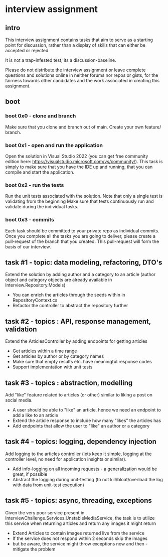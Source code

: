 # interview assignment

## intro
This interview assignment contains tasks that aim to serve as a starting point for discussion, rather than a display of skills that can either be accepted or rejected. 

It is not a trap-infested test, its a discussion-baseline.

Please do not distribute the interview assignment or leave complete questions and solutions online in neither forums nor repos or gists, for the fairness towards other candidates and the work associated in creating this assignment.

## boot 

### boot 0x0 - clone and branch
Make sure that you clone and branch out of main. Create your own feature/<your-name> branch.

### boot 0x1 - open and run the application
Open the solution in Visual Studio 2022 (you can get free community edition here: https://visualstudio.microsoft.com/vs/community/).
This task is simply to make sure that you have the IDE up and running, that you can compile and start the application.

### boot 0x2 - run the tests
Run the unit tests associated with the solution. Note that only a single test is validating from the beginning
Make sure that tests continuously run and validate during the individual tasks.

### boot 0x3 - commits
Each task should be committed to your private repo as individual commits.
Once you complete all the tasks you are going to deliver, please create a pull-request of the branch that you created. This pull-request will form the basis of our interview.

## task #1 - topic: data modeling, refactoring, DTO's
Extend the solution by adding author and a category to an article (author object and category objects are already available in Interview.Repository.Models)
- You can enrich the articles through the seeds within in RepositoryContext.cs
- Refactor the controller to abstract the repository further

## task #2 - topics : API, response management, validation
Extend the ArticlesController by adding endpoints for getting articles
- Get articles within a time range
- Get articles by author or by category names
- Make sure that empty results etc. have meaningful response codes
- Support implementation with unit tests

## task #3 -  topics : abstraction, modelling 
Add "like" feature related to articles (or other) similar to liking a post on social media.
- A user should be able to "like" an article, hence we need an endpoint to add a like to an article
- Extend the article response to include how many "likes" the articles has
- Add endpoints that allow the user to "like" an author or a category

## task #4 - topics: logging, dependency injection
Add logging to the articles controller (lets keep it simple, logging at the controller level, no need for application insights or similar). 
- Add info-logging on all incoming requests - a generalization would be great, if possible
- Abstract the logging during unit-testing (to not kill/bloat/overload the log with data from unit-test execution)

## task #5 - topics: async, threading, exceptions
Given the very poor service present in InterviewChallenge.Services.UnstableMediaService, the task is to utilize this service when returning articles and return any images it might return
- Extend Articles to contain images returned live from the service
- If the service does not respond within 2 seconds skip the images
- but be aware, the service might throw exceptions now and then - mitigate the problem

